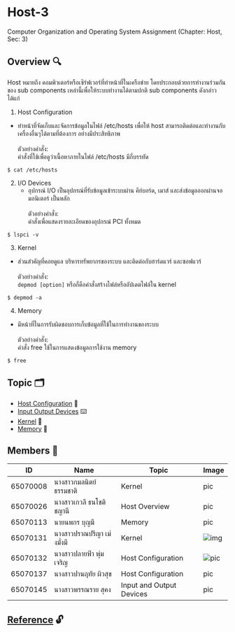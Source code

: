 # Host-3
Computer Organization and Operating System Assignment (Chapter: Host, Sec: 3)

## Overview :mag:
Host หมายถึง คอมพิวเตอร์หรือเซิร์ฟเวอร์ที่ทำหน้าที่ในเครือข่าย โดยประกอบด้วยการทำงานร่วมกันของ sub components เหล่านี้เพื่อให้ระบบทำงานได้ตามปกติ sub components ดังกล่าวได้แก่<br />
1. Host Configuration<br />
  - ทำหน้าที่จัดเก็บและจัดการข้อมูลในไฟล์ /etc/hosts เพื่อให้ host สามารถติดต่อและทำงานกับเครื่องอื่นๆได้ตามที่ต้องการ อย่างมีประสิทธิภาพ <br /><br />
   ตัวอย่างคำสั่ง:<br />
   คำสั่งที่ใช้เพื่อดูว่าเนื้อหาภายในไฟล์ /etc/hosts มีกี่บรรทัด
  ```
  $ cat /etc/hosts
  ```
2. I/O Devices<br />
   - อุปกรณ์ I/O เป็นอุปกรณ์ที่รับข้อมูลเข้าระบบผ่าน คีย์บอร์ด, เมาส์ และส่งข้อมูลออกผ่านจอมอนิเตอร์ เป็นหลัก<br /><br />
   ตัวอย่างคำสั่ง:<br />
   คำสั่งเพื่อแสดงรายละเอียดของอุปกรณ๋ PCI ทั้งหมด
  ```
 $ lspci -v
  ```
3. Kernel<br />
  - ส่วนสำคัญที่คอยดูแล บริหารทรัพยากรของระบบ และติดต่อกับฮาร์ดแวร์ และซอฟแวร์ <br /><br />
  ตัวอย่างคำสั่ง:<br />
   `depmod [option]` หรือก็คือคำสั่งสร้างไฟล๋หรืออัปเดตไฟล์ใน kernel
  ```
  $ depmod -a
  ```
4. Memory<br />
 - มีหน้าที่ในการรับผิดชอบการเก็บข้อมูลที่ใช้ในการทำงานของระบบ  <br /><br />
 ตัวอย่างคำสั่ง:<br />
   คำสั่ง free ใช้ในการแสดงข้อมูลการใช้งาน memory
  ```
  $ free
  ```
## Topic :card_index_dividers:
- [Host Configuration](https://github.com/aaomprt/Host-3/tree/main/Host%20Configuration) :paperclip:
- [Input Output Devices](https://github.com/aaomprt/Host-3/tree/main/Input%20Output%20Devices) :keyboard:
- [Kernel](https://github.com/aaomprt/Host-3/tree/main/Kernel) :pushpin:
- [Memory](https://github.com/aaomprt/Host-3/tree/main/Memory) :floppy_disk:

## Members :space_invader:

| ID  | Name | Topic | Image
| ------------- | ------------- | ------------- | ------------- |
| 65070008  | นางสาวกมลนิตย์ ธรรมชาติ  | Kernel | pic |
| 65070026  | นางสาวเกวลี ธนโชติชญานี  | Host Overview | pic |
| 65070113  | นายนพกร บุญมี  | Memory | pic |
| 65070131  | นางสาวปราณปรีญา เม่งมั่งมี  | Kernel | ![img](https://scontent.fbkk3-4.fna.fbcdn.net/v/t39.30808-1/357108356_6260830513993404_6867662345275536233_n.jpg?stp=dst-jpg_p320x320&_nc_cat=108&ccb=1-7&_nc_sid=5740b7&_nc_eui2=AeE80EGz3AZxG-4hQSqa8CPv13EjVCntvmjXcSNUKe2-aJtoXaAb9LTWeWh3jWBvlbhOJYQAyFBcKMZfPDlEP3m8&_nc_ohc=YabJ-qpm2wYAX8SQZGG&_nc_ht=scontent.fbkk3-4.fna&oh=00_AfDiuW7gOZ0MjkbfcwWLZ3aoRssuPImaqVbGtDO4L_1otw&oe=65CA83B7) |
| 65070132  | นางสาวปลายฟ้า พุ่มเจริญ  | Host Configuration | ![pic](https://github.com/aaomprt/Host-3/assets/118121990/91547c92-d995-4c47-bf8d-1dc5a653fafb) |
| 65070137  | นางสาวปานฤทัย ผิวสุข  | Host Configuration | pic |
| 65070145  | นางสาวพรรณราย สุคง  | Input and Output Devices | pic |

## [Reference](https://github.com/aaomprt/Host-3/blob/main/references.md) :unlock:



